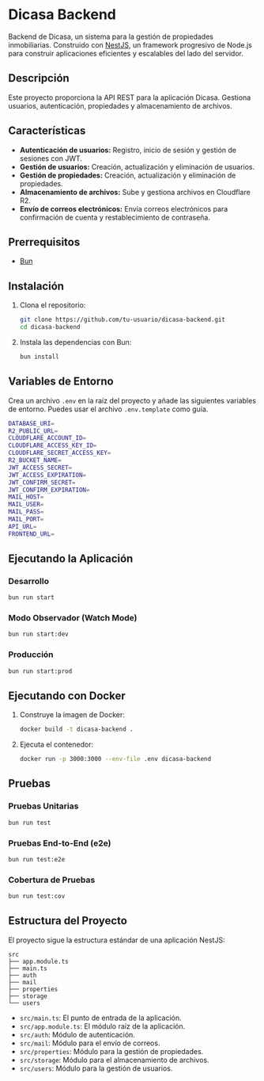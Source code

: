 # Dicasa Backend

Backend de Dicasa, un sistema para la gestión de propiedades inmobiliarias. Construido con [NestJS](https://nestjs.com/), un framework progresivo de Node.js para construir aplicaciones eficientes y escalables del lado del servidor.

## Descripción

Este proyecto proporciona la API REST para la aplicación Dicasa. Gestiona usuarios, autenticación, propiedades y almacenamiento de archivos.

## Características

- **Autenticación de usuarios:** Registro, inicio de sesión y gestión de sesiones con JWT.
- **Gestión de usuarios:** Creación, actualización y eliminación de usuarios.
- **Gestión de propiedades:** Creación, actualización y eliminación de propiedades.
- **Almacenamiento de archivos:** Sube y gestiona archivos en Cloudflare R2.
- **Envío de correos electrónicos:** Envía correos electrónicos para confirmación de cuenta y restablecimiento de contraseña.

## Prerrequisitos

- [Bun](https://bun.sh/)

## Instalación

1. Clona el repositorio:

   ```bash
   git clone https://github.com/tu-usuario/dicasa-backend.git
   cd dicasa-backend
   ```

2. Instala las dependencias con Bun:

   ```bash
   bun install
   ```

## Variables de Entorno

Crea un archivo `.env` en la raíz del proyecto y añade las siguientes variables de entorno. Puedes usar el archivo `.env.template` como guía.

```bash
DATABASE_URI=
R2_PUBLIC_URL=
CLOUDFLARE_ACCOUNT_ID=
CLOUDFLARE_ACCESS_KEY_ID=
CLOUDFLARE_SECRET_ACCESS_KEY=
R2_BUCKET_NAME=
JWT_ACCESS_SECRET=
JWT_ACCESS_EXPIRATION=
JWT_CONFIRM_SECRET=
JWT_CONFIRM_EXPIRATION=
MAIL_HOST=
MAIL_USER=
MAIL_PASS=
MAIL_PORT=
API_URL=
FRONTEND_URL=
```

## Ejecutando la Aplicación

### Desarrollo

```bash
bun run start
```

### Modo Observador (Watch Mode)

```bash
bun run start:dev
```

### Producción

```bash
bun run start:prod
```

## Ejecutando con Docker

1. Construye la imagen de Docker:

   ```bash
   docker build -t dicasa-backend .
   ```

2. Ejecuta el contenedor:

   ```bash
   docker run -p 3000:3000 --env-file .env dicasa-backend
   ```

## Pruebas

### Pruebas Unitarias

```bash
bun run test
```

### Pruebas End-to-End (e2e)

```bash
bun run test:e2e
```

### Cobertura de Pruebas

```bash
bun run test:cov
```

## Estructura del Proyecto

El proyecto sigue la estructura estándar de una aplicación NestJS:

```
src
├── app.module.ts
├── main.ts
├── auth
├── mail
├── properties
├── storage
└── users
```

- `src/main.ts`: El punto de entrada de la aplicación.
- `src/app.module.ts`: El módulo raíz de la aplicación.
- `src/auth`: Módulo de autenticación.
- `src/mail`: Módulo para el envío de correos.
- `src/properties`: Módulo para la gestión de propiedades.
- `src/storage`: Módulo para el almacenamiento de archivos.
- `src/users`: Módulo para la gestión de usuarios.